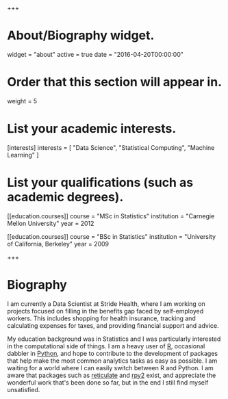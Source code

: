 +++
# About/Biography widget.
widget = "about"
active = true
date = "2016-04-20T00:00:00"

# Order that this section will appear in.
weight = 5

# List your academic interests.
[interests]
  interests = [
    "Data Science",
    "Statistical Computing",
    "Machine Learning"
  ]

# List your qualifications (such as academic degrees).

[[education.courses]]
  course = "MSc in Statistics"
  institution = "Carnegie Mellon University"
  year = 2012

[[education.courses]]
  course = "BSc in Statistics"
  institution = "University of California, Berkeley"
  year = 2009
 
+++

# Biography

I am currently a Data Scientist at Stride Health, where I am working on projects
focused on filling in the benefits gap faced by self-employed workers. This
includes shopping for health insurance, tracking and calculating expenses for
taxes, and providing financial support and advice.

My education background was in Statistics and I was particularly interested in
the computational side of things. I am a heavy user of
[R](https://www.r-project.org), occasional dabbler in
[Python](https://www.python.org), and hope to contribute to the development of
packages that help make the most common analytics tasks as easy as possible. I
am waiting for a world where I can easily switch between R and Python. I am
aware that packages such as [reticulate](https://rstudio.github.io/reticulate/)
and [rpy2](http://rpy2.readthedocs.io/en/version_2.8.x/introduction.html) exist,
and appreciate the wonderful work that's been done so far, but in the end I
still find myself unsatisfied.
